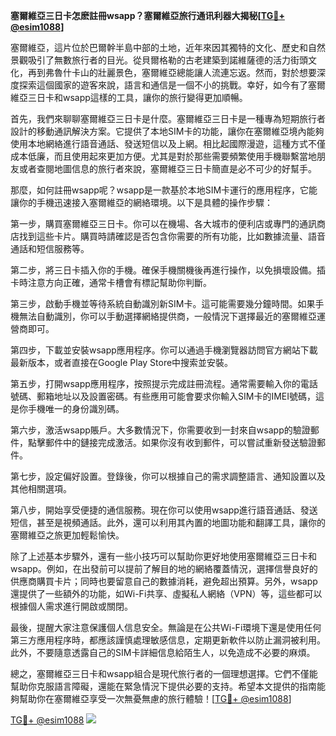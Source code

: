 **塞爾維亞三日卡怎麽註冊wsapp？塞爾維亞旅行通讯利器大揭秘[[TG💪+ @esim1088](https://t.me/s/esim1088)]**

塞爾維亞，這片位於巴爾幹半島中部的土地，近年來因其獨特的文化、歷史和自然景觀吸引了無數旅行者的目光。從貝爾格勒的古老建築到諾維薩德的活力街頭文化，再到弗魯什卡山的壯麗景色，塞爾維亞總能讓人流連忘返。然而，對於想要深度探索這個國家的遊客來說，語言和通信是一個不小的挑戰。幸好，如今有了塞爾維亞三日卡和wsapp這樣的工具，讓你的旅行變得更加順暢。

首先，我們來聊聊塞爾維亞三日卡是什麼。塞爾維亞三日卡是一種專為短期旅行者設計的移動通訊解決方案。它提供了本地SIM卡的功能，讓你在塞爾維亞境內能夠使用本地網絡進行語音通話、發送短信以及上網。相比起國際漫遊，這種方式不僅成本低廉，而且使用起來更加方便。尤其是對於那些需要頻繁使用手機聯繫當地朋友或者查閱地圖信息的旅行者來說，塞爾維亞三日卡簡直是必不可少的好幫手。

那麼，如何註冊wsapp呢？wsapp是一款基於本地SIM卡運行的應用程序，它能讓你的手機迅速接入塞爾維亞的網絡環境。以下是具體的操作步驟：

第一步，購買塞爾維亞三日卡。你可以在機場、各大城市的便利店或專門的通訊商店找到這些卡片。購買時請確認是否包含你需要的所有功能，比如數據流量、語音通話和短信服務等。

第二步，將三日卡插入你的手機。確保手機關機後再進行操作，以免損壞設備。插卡時注意方向正確，通常卡槽會有標記幫助你判斷。

第三步，啟動手機並等待系統自動識別新SIM卡。這可能需要幾分鐘時間。如果手機無法自動識別，你可以手動選擇網絡提供商，一般情況下選擇最近的塞爾維亞運營商即可。

第四步，下載並安裝wsapp應用程序。你可以通過手機瀏覽器訪問官方網站下載最新版本，或者直接在Google Play Store中搜索並安裝。

第五步，打開wsapp應用程序，按照提示完成註冊流程。通常需要輸入你的電話號碼、郵箱地址以及設置密碼。有些應用可能會要求你輸入SIM卡的IMEI號碼，這是你手機唯一的身份識別碼。

第六步，激活wsapp賬戶。大多數情況下，你需要收到一封來自wsapp的驗證郵件，點擊郵件中的鏈接完成激活。如果你沒有收到郵件，可以嘗試重新發送驗證郵件。

第七步，設定偏好設置。登錄後，你可以根據自己的需求調整語言、通知設置以及其他相關選項。

第八步，開始享受便捷的通信服務。現在你可以使用wsapp進行語音通話、發送短信，甚至是視頻通話。此外，還可以利用其內置的地圖功能和翻譯工具，讓你的塞爾維亞之旅更加輕鬆愉快。

除了上述基本步驟外，還有一些小技巧可以幫助你更好地使用塞爾維亞三日卡和wsapp。例如，在出發前可以提前了解目的地的網絡覆蓋情況，選擇信譽良好的供應商購買卡片；同時也要留意自己的數據消耗，避免超出預算。另外，wsapp還提供了一些額外的功能，如Wi-Fi共享、虛擬私人網絡（VPN）等，這些都可以根據個人需求進行開啟或關閉。

最後，提醒大家注意保護個人信息安全。無論是在公共Wi-Fi環境下還是使用任何第三方應用程序時，都應該謹慎處理敏感信息，定期更新軟件以防止漏洞被利用。此外，不要隨意透露自己的SIM卡詳細信息給陌生人，以免造成不必要的麻煩。

總之，塞爾維亞三日卡和wsapp組合是現代旅行者的一個理想選擇。它們不僅能幫助你克服語言障礙，還能在緊急情況下提供必要的支持。希望本文提供的指南能夠幫助你在塞爾維亞享受一次無憂無慮的旅行體驗！[[TG💪+ @esim1088](https://t.me/s/esim1088)]

[TG💪+ @esim1088](https://t.me/s/esim1088) ![](https://i.postimg.cc/4NQfJmqS/Snipaste-2025-05-13-00-14-12.png)